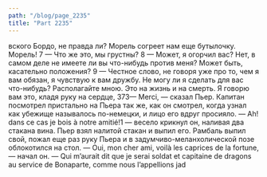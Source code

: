 ```yaml
---
path: "/blog/page_2235"
title: "Part 2235"
---
```


вского Бордо, не правда ли? Морель согреет нам еще бутылочку. Морель!
7 — Что же это, мы грустны?
8 — Может, я огорчил вас? Нет, в самом деле не имеете ли вы что-нибудь против меня? Может быть, касательно положения?
9 — Честное слово, не говоря уже про то, чем я вам обязан, я чувствую к вам дружбу. Не могу ли я сделать для вас что-нибудь? Располагайте мною. Это на жизнь и на смерть. Я говорю вам это, кладя руку на сердце,
373— Merci, — сказал Пьер. Капитан посмотрел пристально на Пьера так же, как он смотрел, когда узнал как убежище называлось по-немецки, и лицо его вдруг просияло.
— Ah! dans ce cas je bois à notre amitié!1 — весело крикнул он, наливая два стакана вина. Пьер взял налитой стакан и выпил его. Рамбаль выпил свой, пожал еще раз руку Пьера и в задумчиво-меланхолической позе облокотился на стол.
— Oui, mon cher ami, voilà les caprices de la fortune, — начал он. — Qui m’aurait dit que je serai soldat et capitaine de dragons au service de Bonaparte, comme nous l’appellions jad
